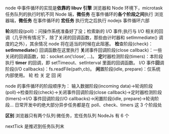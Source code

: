 node 中事件循环的实现是**依靠的 libuv 引擎**
浏览器和 Node 环境下，microtask 任务队列的执行时机不同
Node 端，**微任务** 在事件循环的**各个阶段之间**执行
浏览器端，**微任务** 在事件循环的 **宏任务** 执行完之后执行
nodejs 事件循环六部

**轮**询阶段(poll)：问操作系统准备好了没；检索新的 I/O 事件;执行与 I/O 相关的回调（几乎所有情况下，除了关闭的回调函数，那些由计时器和 setImmediate() 调度的之外），其余情况 node 将在适当的时候在此阻塞。
**检**查阶段(check)：**setImmediate**() 回调函数在这里执行
**关**闭事件回调阶段(close callback)：一些关闭的回调函数，如：socket.on(‘close’, …)。
**定**时器检测阶段(timers)：本阶段执行 **timer** 的回调，即 setTimeout、setInterval 里面的回调函数。
I/O 事件**回**调阶段(I/O callbacks)：fs.readFile(path,cb)。
**闲**置阶段(idle, prepare)：仅系统内部使用。
轮 检 关 定 回 闲

node 的事件循环的阶段顺序为：
输入数据阶段(incoming data)->轮询阶段(poll)->检查阶段(check)->关闭事件回调阶段(close callback)->定时器检测阶段(timers)->I/O 事件回调阶段(I/O callbacks)->闲置阶段(idle, prepare)->轮询阶段…
日常开发中的绝大部分异步任务都是在 poll、check、timers 这 3 个阶段处

**区别**
浏览器只有两个队列:微任务，宏任务队列
NodeJs 有 6 个

nextTick 是推迟到任务队列末
